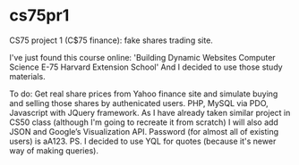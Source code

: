 # cs75pr1
CS75 project 1 (C$75 finance):
fake shares trading site.

I've just found this course online:
	'Building Dynamic Websites
	Computer Science E-75
	Harvard Extension School'
And I decided to use those study materials.

To do:
Get real share prices from Yahoo finance site 
and simulate buying and selling those shares by authenicated users.
PHP, MySQL via PDO, Javascript with JQuery framework.
As I have already taken similar project in CS50 class 
(although I'm going to recreate it from scratch)
I will also add JSON and Google’s Visualization API.
Password (for almost all of existing users) is aA123.
PS.
I decided to use YQL for quotes (because it's newer way of making queries).
